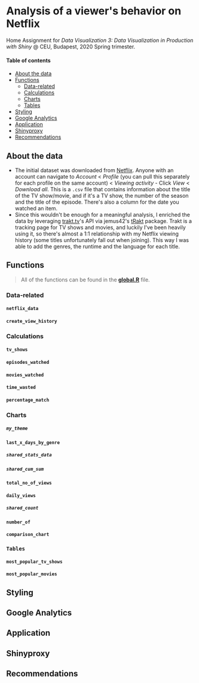 # Analysis of a viewer's behavior on Netflix
Home Assignment for *Data Visualization 3: Data Visualization in Production with Shiny* @ CEU, Budapest, 2020 Spring trimester.

#### Table of contents

- [About the data](#about-the-data)
- [Functions](#functions)
  - [Data-related](#data-related)
  - [Calculations](#calculations)
  - [Charts](#charts)
  - [Tables](#tables)
- [Styling](#styling)
- [Google Analytics](#google-analytics)
- [Application](#application)
- [Shinyproxy](#shinyproxy)
- [Recommendations](#recommendations)

## About the data

- The initial dataset was downloaded from [Netflix](https://www.netflix.com/browse). Anyone with an account can navigate to *Account* < *Profile* (you can pull this separately for each profile on the same account) < *Viewing activity* - Click *View* < *Download all*. This is a `.csv` file that contains information about the title of the TV show/movie, and if it's a TV show, the number of the season and the title of the episode. There's also a column for the date you watched an item.
- Since this wouldn't be enough for a meaningful analysis, I enriched the data by leveraging [trakt.tv](http://trakt.tv/)'s API via jemus42's [tRakt](https://github.com/jemus42/tRakt) package. Trakt is a tracking page for TV shows and movies, and luckily I've been heavily using it, so there's almost a 1:1 relationship with my Netflix viewing history (some titles unfortunately fall out when joining). This way I was able to add the genres, the runtime and the language for each title.

## Functions

> All of the functions can be found in the **[global.R](https://github.com/szigony/ceu-dv3/blob/master/assignment/global.R)** file.

### Data-related

#### `netflix_data`

#### `create_view_history`

### Calculations

#### `tv_shows`

#### `episodes_watched`

#### `movies_watched`

#### `time_wasted`

#### `percentage_match`

### Charts

##### `my_theme`

#### `last_x_days_by_genre`

##### `shared_stats_data`

##### `shared_cum_sum`

#### `total_no_of_views`

#### `daily_views`

##### `shared_count`

#### `number_of`

#### `comparison_chart`

### `Tables`

#### `most_popular_tv_shows`

#### `most_popular_movies`

## Styling



## Google Analytics



## Application



## Shinyproxy



## Recommendations

